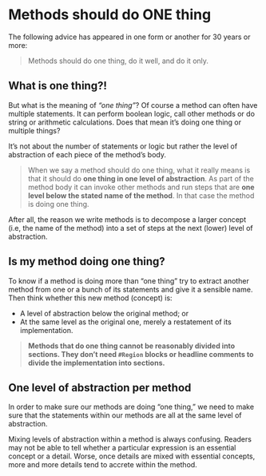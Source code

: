 # Methods should do ONE thing

The following advice has appeared in one form or another for 30 years or more:

> Methods should do one thing, do it well, and do it only.

## What is one thing?!
But what is the meaning of *“one thing”*? Of course a method can often have multiple statements. It can perform boolean logic, call other methods or do string or arithmetic calculations. Does that mean it’s doing one thing or multiple things?

It’s not about the number of statements or logic but rather the level of abstraction of each piece of the method’s body. 

> When we say a method should do one thing, what it really means is that it should do **one thing in one level of abstraction**. As part of the method body it can invoke other methods and run steps that are **one level below the stated name of the method**. In that case the method is doing one thing.

After all, the reason we write methods is to decompose a larger concept (i.e, the name of the method) into a set of steps at the next (lower) level of abstraction.

## Is my method doing one thing?
To know if a method is doing more than “one thing”  try to extract another method from one or a bunch of its statements and give it a sensible name. Then think whether this new method (concept) is:

- A level of abstraction below the original method; or
- At the same level as the original one, merely a restatement of its implementation.

> **Methods that do one thing cannot be reasonably divided into sections. They don’t need `#Region` blocks or headline comments to divide the implementation into sections.**

## One level of abstraction per method

In order to make sure our methods are doing “one thing,” we need to make sure that the statements within our methods are all at the same level of abstraction.

Mixing levels of abstraction within a method is always confusing. Readers may not be able to tell whether a particular expression is an essential concept or a detail. Worse, once details are mixed with essential concepts, more and more details tend to accrete within the method.
